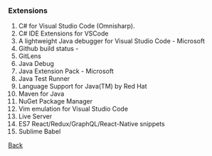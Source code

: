 ### Extensions

1. C# for Visual Studio Code (Omnisharp).
1. C# IDE Extensions for VSCode
1. A lightweight Java debugger for Visual Studio Code - Microsoft
1. Github build status - 
1. GitLens
1. Java Debug 
1. Java Extension Pack - Microsoft
1. Java Test Runner
1. Language Support for Java(TM) by Red Hat
1. Maven for Java
1. NuGet Package Manager
1. Vim emulation for Visual Studio Code
1. Live Server
1. ES7 React/Redux/GraphQL/React-Native snippets
1. Sublime Babel

[Back](../../tree/master)

